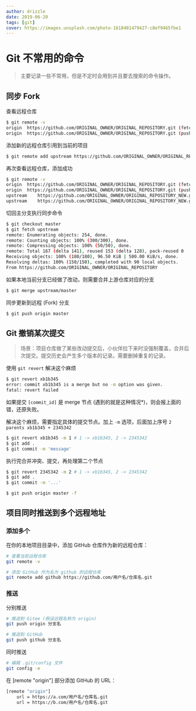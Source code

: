 ```yaml
---
author: drizzle
date: 2019-06-20
tags: [git]
cover: https://images.unsplash.com/photo-1618401479427-c8ef9465fbe1
---
```


# Git 不常用的命令

> 主要记录一些不常用，但是不定时会用到并且要去搜索的命令操作。

## 同步 Fork

查看远程仓库

```bash
$ git remote -v
origin	https://github.com/ORIGINAL_OWNER/ORIGINAL_REPOSITORY.git (fetch)
origin	https://github.com/ORIGINAL_OWNER/ORIGINAL_REPOSITORY.git (push)
```

添加新的远程仓库引用到当前的项目

```bash
$ git remote add upstream https://github.com/ORIGINAL_OWNER/ORIGINAL_REPOSITORY
```

再次查看远程仓库，添加成功

```bash
$ git remote -v
origin	https://github.com/ORIGINAL_OWNER/ORIGINAL_REPOSITORY.git (fetch)
origin	https://github.com/ORIGINAL_OWNER/ORIGINAL_REPOSITORY.git (push)
upstream	https://github.com/ORIGINAL_OWNER/ORIGINAL_REPOSITORY_NEW.git (fetch)
upstream	https://github.com/ORIGINAL_OWNER/ORIGINAL_REPOSITORY_NEW.git (push)
```

切回主分支执行同步命令

```bash
$ git checkout master
$ git fetch upstream
remote: Enumerating objects: 254, done.
remote: Counting objects: 100% (300/300), done.
remote: Compressing objects: 100% (50/50), done.
remote: Total 167 (delta 141), reused 153 (delta 128), pack-reused 0
Receiving objects: 100% (180/180), 96.50 KiB | 500.00 KiB/s, done.
Resolving deltas: 100% (150/150), completed with 90 local objects.
From https://github.com/ORIGINAL_OWNER/ORIGINAL_REPOSITORY
```

如果本地当前分支已经做了改动，则需要合并上游仓库对应的分支

```bash
$ git merge upstream/master
```

同步更新到远程 (Fork) 分支

```bash
$ git push origin master
```

## Git 撤销某次提交

> 场景：项目仓库做了某些改动提交后，小伙伴拉下来时没强制覆盖，合并后次提交。提交历史会产生多个版本的记录。需要删掉重复的记录。

使用 `git revert` 解决这个麻烦

```bash
$ git revert xb1b345
error: commit xb1b345 is a merge but no -m option was given.
fatal: revert failed
```

如果提交 `[commit_id]` 是 merge 节点 (遇到的就是这种情况\*)，则会报上面的错，还原失败。

解决这个麻烦，需要指定具体的提交节点。加上 `-m` 选项，后面加上序号 `2 parents xb1b345 + 2345342`

```bash
$ git revert xb1b345 -m 1 # 1 -> xb1b345, 2 -> 2345342
$ git add .
$ git commit -m 'message'
```

执行完合并冲突、提交，再处理第二个节点

```bash
$ git revert 2345342 -m 2 # 1 -> xb1b345, 2 -> 2345342
$ git add .
$ git commit -m '...'

$ git push origin master -f
```

## 项目同时推送到多个远程地址

### 添加多个

在你的本地项目目录中，添加 GitHub 仓库作为新的远程仓库：

```bash
# 查看当前远程仓库
git remote -v

# 添加 GitHub 作为名为 github 的远程仓库
git remote add github https://github.com/用户名/仓库名.git
```

### 推送

分别推送

```bash
# 推送到 Gitee (假设远程名称为 origin)
git push origin 分支名

# 推送到 GitHub
git push github 分支名
```

同时推送

```bash
# 编辑 .git/config 文件
git config -e
```

在 [remote "origin"] 部分添加 GitHub 的 URL：

```bash
[remote "origin"]
    url = https://a.com/用户名/仓库名.git
    url = https://b.com/用户名/仓库名.git
```
